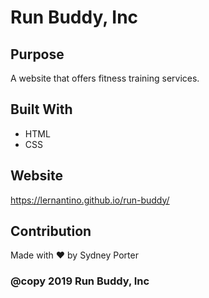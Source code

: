 # Run Buddy, Inc

## Purpose
A website that offers fitness training services. 

## Built With 
* HTML
* CSS

## Website 
https://lernantino.github.io/run-buddy/

## Contribution
Made with  ❤️  by Sydney Porter

### @copy 2019 Run Buddy, Inc
